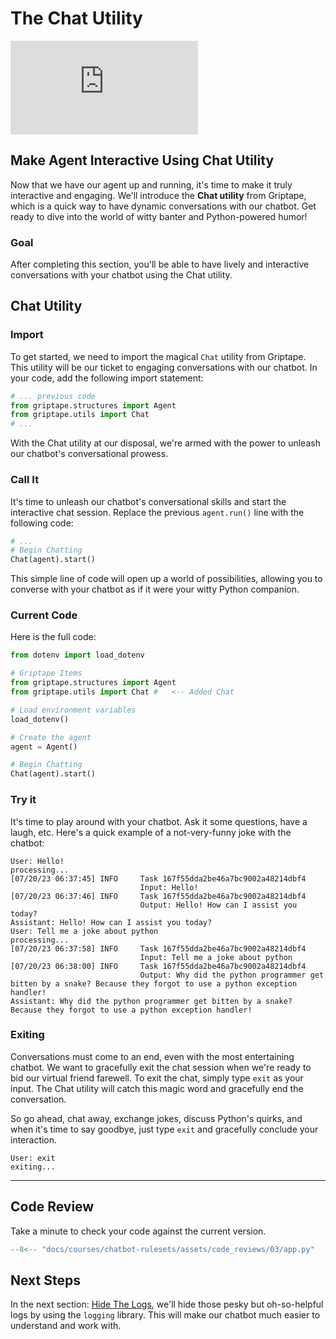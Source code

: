 # The Chat Utility

<iframe src="https://www.youtube.com/embed/c846q7A7ILA" title="YouTube video player" frameborder="0" allow="accelerometer; autoplay; clipboard-write; encrypted-media; gyroscope; picture-in-picture; web-share" allowfullscreen></iframe>

## Make Agent Interactive Using Chat Utility

Now that we have our agent up and running, it's time to make it truly interactive and engaging. We'll introduce the **Chat utility** from Griptape, which is a quick way to have dynamic conversations with our chatbot. Get ready to dive into the world of witty banter and Python-powered humor!


### Goal
After completing this section, you'll be able to have lively and interactive conversations with your chatbot using the Chat utility.

## Chat Utility
### Import

   To get started, we need to import the magical `Chat` utility from Griptape. This utility will be our ticket to engaging conversations with our chatbot. In your code, add the following import statement:
   
   ```python title="app.py" hl_lines="3"
   # ... previous code
   from griptape.structures import Agent
   from griptape.utils import Chat
   # ...
   ```

   With the Chat utility at our disposal, we're armed with the power to unleash our chatbot's conversational prowess.

### Call It

   It's time to unleash our chatbot's conversational skills and start the interactive chat session. Replace the previous `agent.run()` line with the following code:
   
   ```python
   # ...
   # Begin Chatting
   Chat(agent).start()
   ```

   This simple line of code will open up a world of possibilities, allowing you to converse with your chatbot as if it were your witty Python companion.

### Current Code
Here is the full code: 

```python title="app.py" linenums="1" hl_lines="5 13 14"
from dotenv import load_dotenv

# Griptape Items
from griptape.structures import Agent
from griptape.utils import Chat #   <-- Added Chat

# Load environment variables
load_dotenv()

# Create the agent
agent = Agent()

# Begin Chatting
Chat(agent).start()
```

### Try it

It's time to play around with your chatbot. Ask it some questions, have a laugh, etc.
Here's a quick example of a not-very-funny joke with the chatbot:

```
User: Hello!
processing...
[07/20/23 06:37:45] INFO     Task 167f55dda2be46a7bc9002a48214dbf4                                                                                                                   
                             Input: Hello!                                                                                                                                           
[07/20/23 06:37:46] INFO     Task 167f55dda2be46a7bc9002a48214dbf4                                                                                                                   
                             Output: Hello! How can I assist you today?                                                                                                              
Assistant: Hello! How can I assist you today?
User: Tell me a joke about python
processing...
[07/20/23 06:37:58] INFO     Task 167f55dda2be46a7bc9002a48214dbf4                                                                                                                   
                             Input: Tell me a joke about python                                                                                                                      
[07/20/23 06:38:00] INFO     Task 167f55dda2be46a7bc9002a48214dbf4                                                                                                                   
                             Output: Why did the python programmer get bitten by a snake? Because they forgot to use a python exception handler!                                     
Assistant: Why did the python programmer get bitten by a snake? Because they forgot to use a python exception handler!
```

### Exiting

   Conversations must come to an end, even with the most entertaining chatbot. We want to gracefully exit the chat session when we're ready to bid our virtual friend farewell. To exit the chat, simply type `exit` as your input. The Chat utility will catch this magic word and gracefully end the conversation.

   So go ahead, chat away, exchange jokes, discuss Python's quirks, and when it's time to say goodbye, just type `exit` and gracefully conclude your interaction.

```
User: exit
exiting...
```

---

## Code Review 
Take a minute to check your code against the current version.

```python title="app.py" linenums="1" 
--8<-- "docs/courses/chatbot-rulesets/assets/code_reviews/03/app.py"
```

## Next Steps

In the next section: [Hide The Logs](04_hide_the_logs.md), we'll hide those pesky but oh-so-helpful logs by using the `logging` library. This will make our chatbot much easier to understand and work with.